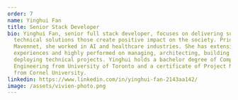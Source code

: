 ```yaml
---
order: 7
name: Yinghui Fan
title: Senior Stack Developer
bio: Yinghui Fan, senior full stack developer, focuses on delivering sustainable
  technical solutions those create positive impact on the society. Prior to
  Mavennet, she worked in AI and healthcare industries. She has extensive
  experiences and highly performed on managing, architecting, building and
  deploying technical projects. Yinghui holds a bachelor degree of Computer
  Engineering from University of Toronto and a certificate of Project Management
  from Cornel University.
linkedin: https://www.linkedin.com/in/yinghui-fan-2143aa142/
image: /assets/vivien-photo.png
---
```

